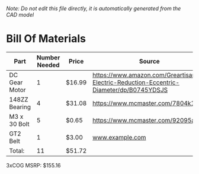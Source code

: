 ###### Note: Do not edit this file directly, it is automatically generated from the CAD model 
# Bill Of Materials 
 |Part|Number Needed|Price|Source| 
 |----|----------|-----|-----|
|DC Gear Motor|1|$16.99|https://www.amazon.com/Greartisan-Electric-Reduction-Eccentric-Diameter/dp/B0745YDSJS|
|148ZZ Bearing|4|$31.08|https://www.mcmaster.com/7804k116|
|M3 x 30 Bolt|5|$0.65|https://www.mcmaster.com/92095a187|
|GT2 Belt|1|$3.00|www.example.com|
|Total: |11|$51.72| |

 3xCOG MSRP: $155.16